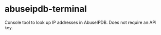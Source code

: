 # abuseipdb-terminal
Console tool to look up IP addresses in AbuseIPDB. Does not require an API key.
